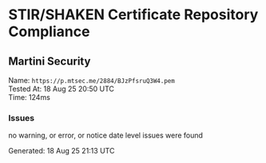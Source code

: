 # STIR/SHAKEN Certificate Repository Compliance

## Martini Security

Name: `https://p.mtsec.me/2884/BJzPfsruQ3W4.pem`\
Tested At: 18 Aug 25 20:50 UTC\
Time: 124ms

### Issues

no warning, or error, or notice date level issues were found

Generated: 18 Aug 25 21:13 UTC